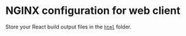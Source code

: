 # NGINX configuration for web client

Store your React build output files in the [`html`](./html) folder.
